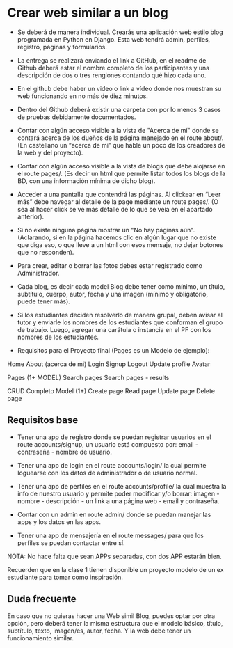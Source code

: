 # Crear web similar a un blog

- Se deberá de manera individual. Crearás una aplicación web estilo blog programada en Python en Django. Esta web tendrá admin, perfiles, registró, páginas y formularios.

- La entrega se realizará enviando el link a GitHub, en el readme de Github deberá estar el nombre completo de los participantes y una descripción de dos o tres renglones contando qué hizo cada uno.

- En el github debe haber un video o link a vídeo donde nos muestran su web funcionando en no más de diez minutos.

- Dentro del Github deberá existir una carpeta con por lo menos 3 casos de pruebas debidamente documentados.

- Contar con algún acceso visible a la vista de "Acerca de mí" donde se contará acerca de los dueños de la página manejado en el route about/.  (En castellano un “acerca de mí” que hable un poco de los creadores de la web y del proyecto).

- Contar con algún acceso visible a la vista de blogs que debe alojarse en el route pages/. (Es decir un html que permite listar todos los blogs de la BD, con una información mínima de dicho blog).

- Acceder a una pantalla que contendrá las páginas. Al clickear en “Leer más” debe navegar al detalle de la page mediante un route pages/<pageId>. (O sea al hacer click se ve más detalle de lo que se veía en el apartado anterior).

- Si no existe ninguna página mostrar un "No hay páginas aún". (Aclarando, si en la página hacemos clic en algún lugar que no existe que diga eso, o que lleve a un html con esos mensaje, no dejar botones que no responden).

- Para crear, editar o borrar las fotos debes estar registrado como Administrador.

- Cada blog, es decir cada model Blog debe tener como mínimo, un título, subtítulo, cuerpo, autor, fecha y una imagen (mínimo y obligatorio, puede tener más).

- Si los estudiantes deciden resolverlo de manera grupal, deben avisar al tutor y enviarle los nombres de los estudiantes que conforman el grupo de trabajo. Luego, agregar una carátula o instancia en el PF con los nombres de los estudiantes.

- Requisitos para el Proyecto final (Pages es un Modelo de ejemplo): 

Home
About (acerca de mi)
Login
Signup
Logout
Update profile
Avatar

Pages (1+ MODEL)
Search pages
Search pages - results

CRUD Completo Model (1+)
Create page
Read page
Update page
Delete page

## Requisitos base

- Tener una app de registro donde se puedan registrar usuarios en el route accounts/signup, un usuario está compuesto por: email - contraseña - nombre de usuario.

- Tener una app de login en el route accounts/login/ la cual permite loguearse con los datos de administrador o de usuario normal.

- Tener una app de perfiles en el route accounts/profile/ la cual muestra la info de nuestro usuario y permite poder modificar y/o borrar: imagen - nombre - descripción -  un link a una página web - email y contraseña.

- Contar con un admin en route admin/ donde se puedan manejar las apps y los datos en las apps.

- Tener una app de mensajería en el route messages/ para que los perfiles se puedan contactar entre sí.

NOTA: No hace falta que sean APPs separadas, con dos APP estarán bien.

Recuerden que en la clase 1 tienen disponible un proyecto modelo de un ex estudiante para tomar como inspiración.

## Duda frecuente

En caso que no quieras hacer una Web simil Blog, puedes optar por otra opción, pero deberá tener la misma estructura que el modelo básico, título, subtítulo, texto, imagen/es, autor, fecha. Y la web debe tener un funcionamiento similar. 
